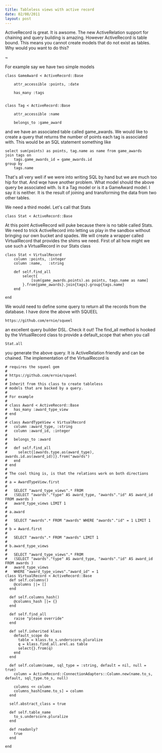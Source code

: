 ```yaml
--- 
title: Tableless views with active record
date: 02/08/2011
layout: post
--- 
```


ActiveRecord is great. It is awsome. The new ActiveRelation support for chaining
and query building is amazing. However ActiveRecord is table bound. This means
you cannot create models that do not exist as tables. Why would you want to do 
this?

~

For example say we have two simple models

    class GameAward < ActiveRecord::Base

        attr_accessible :points, :date

        has_many :tags


    class Tag < ActiveRecord::Base

        attr_accessible :name

        belongs_to :game_award

and we have an associated table called game_awards. We would like to create
a query that returns the number of points each tag is associated with. This
would be an SQL statement something like

    select sum(points) as points, tag.name as name from game_awards 
    join tags on 
        tags.game_awards_id = game_awards.id
    group by
        tags.name

That's all very well if we were into writing SQL by hand but we are
much too hip for that. And wqe have another problem. What model should
the above query be associated with. Is it a Tag model or is it
a GameAward model. I say it is neither. It is the result of joining
and transforming the data from two other tables. 

We need a third model. Let's call that Stats

    class Stat < ActiveRecord::Base

At this point ActiveRecord will puke because there is no table called
Stats. We need to trick ActiveRecord into letting us play in the sandbox
without bringing our own bucket and spades. We will create a wrapper
called VirtualRecord that provides the shims we need. First of all 
how might we use such a VirtualRecord in our Stats class

    class Stat < VirtualRecord
        column :points, :integer
        column :name,   :string
        
        def self.find_all
            select{
                [sum(game_awards.points).as points, tags.name as name]
            }.from{game_awards}.join{tags}.group{tags.name}
        end

    end

We would need to define some query to return all the records from the database.
I have done the above with SQUEEL

    https://github.com/ernie/squeel

an excellent query builder DSL. Check it out! The find_all method is hooked
by the VirtualRecord class to provide a default_scope that when you call

    Stat.all

you generate the above query. It is ActiveRelation friendly and can be chained.
The implementation of the VirtualRecord is

    # requires the squeel gem
    #
    # https://github.com/ernie/squeel
    # 
    # Inherit from this class to create tableless
    # models that are backed by a query.
    #
    # For example
    #
    # class Award < ActiveRecord::Base
    #   has_many :award_type_view
    # end
    #
    # class AwardTypeView < VirtualRecord
    #   column :award_type, :string
    #   column :award_id, :integer
    #
    #   belongs_to :award
    #
    #   def self.find_all
    #     select{[awards.type.as(award_type), awards.id.as(award_id)]}.from("awards")
    #   end
    # end
    #
    # The cool thing is, is that the relations work on both directions
    #
    # a = AwardTypeView.first
    #
    #   SELECT "award_type_views".* FROM 
    #   (SELECT "awards"."type" AS award_type, "awards"."id" AS award_id FROM awards ) 
    #   award_type_views LIMIT 1
    #
    # a.award
    #
    #   SELECT "awards".* FROM "awards" WHERE "awards"."id" = 1 LIMIT 1
    #
    # b = Award.first
    #
    #   SELECT "awards".* FROM "awards" LIMIT 1
    #
    # b.award_type_views
    #
    #   SELECT "award_type_views".* FROM 
    #   (SELECT "awards"."type" AS award_type, "awards"."id" AS award_id FROM awards ) 
    #   award_type_views 
    #   WHERE "award_type_views"."award_id" = 1
    class VirtualRecord < ActiveRecord::Base
      def self.columns() 
        @columns ||= [] 
      end  

      def self.columns_hash()
        @columns_hash ||= {}
      end

      def self.find_all
        raise "please override"
      end

      def self.inherited klass 
        default_scope do
          table = klass.to_s.underscore.pluralize
          q = klass.find_all.arel.as table
          select{}.from(q)
        end
      end

      def self.column(name, sql_type = :string, default = nil, null = true)  
        column = ActiveRecord::ConnectionAdapters::Column.new(name.to_s, default, sql_type.to_s, null)  

        columns << column
        columns_hash[name.to_s] = column   
      end  

      self.abstract_class = true

      def self.table_name
        to_s.underscore.pluralize
      end

      def readonly?
        true
      end

    end

